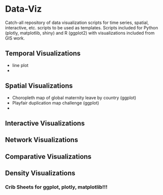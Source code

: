 # Data-Viz
Catch-all repository of data visualization scripts for time series, spatial, interactive, etc. scripts to be used as templates. Scripts included for Python (plotly, matplotlib, shiny) and R (ggplot2) with visualizations included from GIS work.

## Temporal Visualizations
- line plot
- 

## Spatial Visualizations
- Choropleth map of global maternity leave by country (ggplot)
- Playfair duplication map challenge (ggplot)
- 

## Interactive Visualizations

## Network Visualizations

## Comparative Visualizations

## Density Visualizations

### Crib Sheets for ggplot, plotly, matplotlib!!! 
